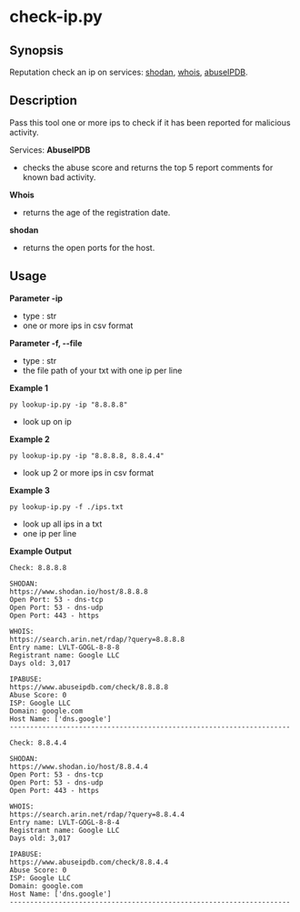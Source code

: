 # check-ip.py

## Synopsis
Reputation check an ip on services: [shodan](https://www.shodan.io/), [whois](https://www.arin.net/), [abuseIPDB](https://www.abuseipdb.com/).

## Description
Pass this tool one or more ips to check if it has been reported for malicious activity.

Services:
**AbuseIPDB**
- checks the abuse score and returns the top 5 report comments for known bad activity.

**Whois**
- returns the age of the registration date.

**shodan**
- returns the open ports for the host.

## Usage
**Parameter -ip**
- type : str
- one or more ips in csv format

**Parameter -f, --file**
- type : str
- the file path of your txt with one ip per line

**Example 1**

`py lookup-ip.py -ip "8.8.8.8"`

- look up on ip

**Example 2**

`py lookup-ip.py -ip "8.8.8.8, 8.8.4.4"`

- look up 2 or more ips in csv format

**Example 3**

`py lookup-ip.py -f ./ips.txt`

- look up all ips in a txt
- one ip per line

**Example Output**
```
Check: 8.8.8.8

SHODAN:
https://www.shodan.io/host/8.8.8.8
Open Port: 53 - dns-tcp
Open Port: 53 - dns-udp
Open Port: 443 - https

WHOIS:
https://search.arin.net/rdap/?query=8.8.8.8
Entry name: LVLT-GOGL-8-8-8
Registrant name: Google LLC
Days old: 3,017

IPABUSE:
https://www.abuseipdb.com/check/8.8.8.8
Abuse Score: 0
ISP: Google LLC
Domain: google.com
Host Name: ['dns.google']
---------------------------------------------------------------------

Check: 8.8.4.4

SHODAN:
https://www.shodan.io/host/8.8.4.4
Open Port: 53 - dns-tcp
Open Port: 53 - dns-udp
Open Port: 443 - https

WHOIS:
https://search.arin.net/rdap/?query=8.8.4.4
Entry name: LVLT-GOGL-8-8-4
Registrant name: Google LLC
Days old: 3,017

IPABUSE:
https://www.abuseipdb.com/check/8.8.4.4
Abuse Score: 0
ISP: Google LLC
Domain: google.com
Host Name: ['dns.google']
---------------------------------------------------------------------
```
